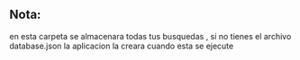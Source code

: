 ## Nota:
en esta carpeta se almacenara todas tus busquedas , si no  tienes el archivo database.json  la aplicacion la creara cuando  esta se ejecute 